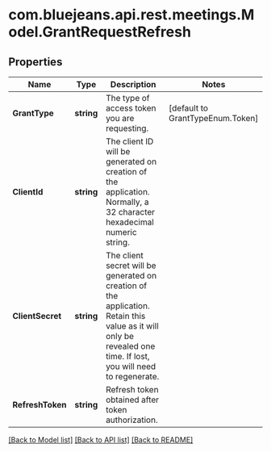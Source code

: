 # com.bluejeans.api.rest.meetings.Model.GrantRequestRefresh
## Properties

Name | Type | Description | Notes
------------ | ------------- | ------------- | -------------
**GrantType** | **string** | The type of access token you are requesting. | [default to GrantTypeEnum.Token]
**ClientId** | **string** | The client ID will be generated on creation of the application. Normally, a 32 character hexadecimal numeric string. | 
**ClientSecret** | **string** | The client secret will be generated on creation of the application. Retain this value as it will only be revealed one time. If lost, you will need to regenerate. | 
**RefreshToken** | **string** | Refresh token obtained after token authorization. | 

[[Back to Model list]](../README.md#documentation-for-models) [[Back to API list]](../README.md#documentation-for-api-endpoints) [[Back to README]](../README.md)

